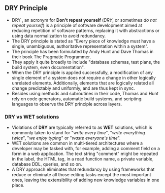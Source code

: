## DRY Principle

- DRY , an acronym for **Don't repeat yourself** (*DRY*, or sometimes *do not repeat yourself*) is a principle of software development aimed at reducing repetition of software patterns, replacing it with abstractions or using data normalization to avoid redundancy.
- The DRY principle is stated as "Every piece of knowledge must have a single, unambiguous, authoritative representation within a system". 
- The principle has been formulated by Andy Hunt and Dave Thomas in their book The Pragmatic Programmer.
- They apply it quite broadly to include "database schemas, test plans, the build system, even documentation".
- When the DRY principle is applied successfully, a modification of any single element of a system does not require a change in other logically unrelated elements. Additionally, elements that are logically related all change predictably and uniformly, and are thus kept in sync. 
- Besides using methods and subroutines in their code, Thomas and Hunt rely on code generators, automatic build systems, and scripting languages to observe the DRY principle across layers.
  

### DRY vs WET solutions

  - Violations of **DRY** are typically referred to as **WET** solutions, which is commonly taken to stand for "*write every time*", "*write everything twice*", "*we enjoy typing*" or "*waste everyone's time*". 
  - WET solutions are common in multi-tiered architectures where a developer may be tasked with, for example, adding a comment field on a form in a web application. The text string "comment" might be repeated in the label, the HTML tag, in a read function name, a private variable, database DDL, queries, and so on. 
  - A DRY approach eliminates that redundancy by using frameworks that reduce or eliminate all those editing tasks except the most important ones, leaving the extensibility of adding new knowledge variables in one place.

